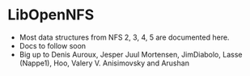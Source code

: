 # LibOpenNFS

* Most data structures from NFS 2, 3, 4, 5 are documented here.
* Docs to follow soon
* Big up to Denis Auroux, Jesper Juul Mortensen, JimDiabolo, Lasse (Nappe1), Hoo, Valery V. Anisimovsky and Arushan